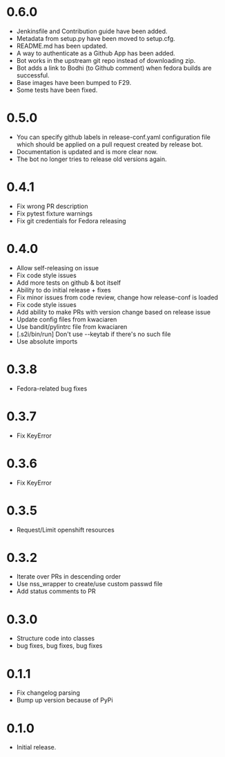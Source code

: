 # 0.6.0

* Jenkinsfile and Contribution guide have been added.
* Metadata from setup.py have been moved to setup.cfg.
* README.md has been updated.
* A way to authenticate as a Github App has been added.
* Bot works in the upstream git repo instead of downloading zip.
* Bot adds a link to Bodhi (to Github comment) when fedora builds are successful.
* Base images have been bumped to F29.
* Some tests have been fixed.

# 0.5.0

* You can specify github labels in release-conf.yaml configuration file
  which should be applied on a pull request created by release bot.
* Documentation is updated and is more clear now.
* The bot no longer tries to release old versions again.

# 0.4.1

* Fix wrong PR description
* Fix pytest fixture warnings
* Fix git credentials for Fedora releasing

# 0.4.0

* Allow self-releasing on issue
* Fix code style issues
* Add more tests on github & bot itself
* Ability to do initial release + fixes
* Fix minor issues from code review, change how release-conf is loaded
* Fix code style issues
* Add ability to make PRs with version change based on release issue
* Update config files from kwaciaren
* Use bandit/pylintrc file from kwaciaren
* [.s2i/bin/run] Don't use --keytab if there's no such file
* Use absolute imports

# 0.3.8
* Fedora-related bug fixes

# 0.3.7
* Fix KeyError

# 0.3.6
* Fix KeyError

# 0.3.5
* Request/Limit openshift resources

# 0.3.2
* Iterate over PRs in descending order
* Use nss_wrapper to create/use custom passwd file
* Add status comments to PR

# 0.3.0
* Structure code into classes
* bug fixes, bug fixes, bug fixes

# 0.1.1
* Fix changelog parsing
* Bump up version because of PyPi

# 0.1.0

* Initial release.
